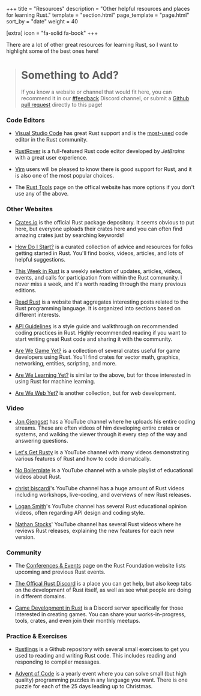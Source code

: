 +++
title = "Resources"
description = "Other helpful resources and places for learning Rust."
template = "section.html"
page_template = "page.html"
sort_by = "date"
weight = 40

[extra]
icon = "fa-solid fa-book"
+++

There are a lot of other great resources for learning Rust, so I want
to highlight some of the best ones here!

> # Something to Add?
> If you know a website or channel that would fit here, you can recommend
> it in our [#feedback](https://discord.gg/vdPK7ztcD2) Discord channel, or
> submit a [Github pull request](https://github.com/School-of-Rust/school-of-rust/blob/main/content/resources/_index.md)
> directly to this page!

### Code Editors

- [Visual Studio Code](https://visualstudiomagazine.com/articles/2020/04/22/rust-vs-code.aspx) has great Rust support
and is the [most-used](https://visualstudiomagazine.com/articles/2020/04/22/rust-vs-code.aspx) code editor in the Rust community.

- [RustRover](https://www.jetbrains.com/rust/) is a full-featured Rust code editor developed by *JetBrains* with a great user experience.

- [Vim](https://github.com/rust-lang/rust.vim) users will be pleased to know there is good support for Rust, and it is
also one of the most popular choices.

- The [Rust Tools](https://www.rust-lang.org/tools) page on the offical website has more options if you don't use any
of the above.

### Other Websites

- [Crates.io](https://crates.io/) is the official Rust package depository. It seems obvious to put here, but everyone
uploads their crates here and you can often find amazing crates just by searching keywords!

- [How Do I Start?](https://github.com/jondot/rust-how-do-i-start) is a curated collection of advice and resources for folks getting started in Rust. You'll find books, videos, articles, and lots of helpful suggestions.

- [This Week in Rust](https://this-week-in-rust.org/) is a weekly selection of updates, articles, videos, events, and calls for participation from within the Rust community. I never miss a week, and it's worth reading through the many previous editions.

- [Read Rust](https://readrust.net/) is a website that aggregates interesting posts related to the Rust programming
language. It is organized into sections based on different interests.

- [API Guidelines](https://rust-lang.github.io/api-guidelines/about.html) is a style guide and walkthrough on recommended coding practices in Rust. Highly recommended reading if you want to start writing great Rust code and sharing it with the community.

- [Are We Game Yet?](https://arewegameyet.rs/) is a collection of several crates useful for game developers using
Rust. You'll find crates for vector math, graphics, networking, entities, scripting, and more.

- [Are We Learning Yet?](https://www.arewelearningyet.com/) is similar to the above, but for those interested in
using Rust for machine learning.

- [Are We Web Yet?](https://www.arewewebyet.org/) is another collection, but for web development.

### Video

- [Jon Gjengset](https://www.youtube.com/c/JonGjengset) has a YouTube channel where he uploads his entire coding
streams. These are often videos of him developing entire crates or systems, and walking the viewer through it
every step of the way and answering questions.

- [Let's Get Rusty](https://www.youtube.com/channel/UCSp-OaMpsO8K0KkOqyBl7_w) is a YouTube channel with many
videos demonstrating various features of Rust and how to code idiomatically.

- [No Boilerplate](https://www.youtube.com/playlist?list=PLZaoyhMXgBzoM9bfb5pyUOT3zjnaDdSEP) is a YouTube channel with a whole playlist of educational videos about Rust.

- [christ biscardi](https://www.youtube.com/@chrisbiscardi)'s YouTube channel has a huge amount of Rust videos including workshops, live-coding, and overviews of new Rust releases.

- [Logan Smith](https://www.youtube.com/@_noisecode)'s YouTube channel has several Rust educational opinion videos, often regarding API design and coding style.

- [Nathan Stocks](https://www.youtube.com/@NathanStocks/playlists)' YouTube channel has several Rust videos where he reviews Rust releases, explaining the new features for each new version.

### Community

- The [Conferences & Events](https://foundation.rust-lang.org/events/) page on the Rust Foundation website lists upcoming and previous Rust events.

- [The Offical Rust Discord](https://discord.com/invite/rust-lang) is a place you can get help, but also keep tabs
on the development of Rust itself, as well as see what people are doing in different domains.

- [Game Development in Rust](https://discord.gg/yNtPTb2) is a Discord server specifically for those interested in
creating games. You can share your works-in-progress, tools, crates, and even join their monthly meetups.

### Practice & Exercises

- [Rustlings](https://github.com/rust-lang/rustlings) is a Github repository with several small exercises to get
you used to reading and writing Rust code. This includes reading and responding to compiler messages.

- [Advent of Code](https://adventofcode.com/) is a yearly event where you can solve small (but high quality)
programming puzzles in any language you want. There is one puzzle for each of the 25 days leading up to Christmas.